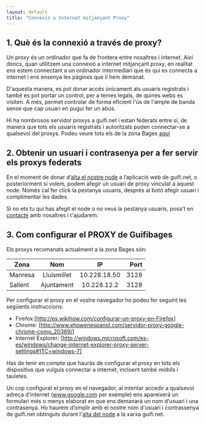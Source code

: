 ```yaml
---
layout: default
title: "Connexió a Internet mitjançant Proxy"
---
```


## 1. Què és la connexió a través de proxy?

Un proxy és un ordinador que fa de frontera entre nosaltres i internet. Així doncs, quan utilitzem una connexió a internet mitjançant proxy, en realitat ens estem connectant a un ordinador intermediari que és qui es connecta a internet i ens ensenya les pàgines que li hem demanat. 

D'aquesta manera, es pot donar accés únicament als usuaris registrats i també es pot portar un control, per a temes legals, de quines webs es visiten. A més, permet controlar de forma eficient l'ús de l'ample de banda sense que cap usuari en pugui fer un abús.


Hi ha nombrosos servidor proxys a guifi.net i estan federats entre sí, de manera que tots els usuaris registrats i autoritzats poden connectar-se a qualsevol del proxys. Podeu veure tots els de la zona Bages [aquí](https://guifi.net/ca/node/2426/view/services)

## 2. Obtenir un usuari i contrasenya per a fer servir els proxys federats

En el moment de donar d’[alta el nostre node](http://http://guifibages.cat/doc/connexio/) a l’aplicació web de guifi.net, o posteriorment si volem, podem afegir un usuari de proxy vinculat a aquest node. Només cal fer click la pestanya usuaris, després al botó afegir usuari i complimentar les dades.

Si no ets tu qui has afegit el node o no veus la pestanya usuaris, posa't en [contacte](http://guifibages.cat/doc/contacte/) amb nosaltres i t'ajudarem. 

## 3. Com configurar el PROXY de Guifibages

Els proxys recomanats actualment a la zona Bages són: 

| Zona          | Nom           | IP           | Port    |
| ------------- |:-------------:| :-----------:|--------:|
| Manresa       | Lluismillet   | 10.228.18.50 | 3128    |
| Sallent       | Ajuntament    | 10.228.12.2  | 3128    |

Per configurar el proxy en el vostre navegador ho podeu fer seguint les següents instruccions: 

* Firefox:[http://es.wikihow.com/configurar-un-proxy-en-Firefox]
* Chrome: [http://www.ehowenespanol.com/servidor-proxy-google-chrome-como_20369/]
* Internet Explorer: [http://windows.microsoft.com/es-es/windows/change-internet-explorer-proxy-server-settings#1TC=windows-7]

Has de tenir en compte que hauràs de configurar el proxy en tots els dispositius que vulguis connectar a internet, incloent també mòbils i tauletes.

Un cop configurat el proxy en el navegador, al intentar accedir a qualsevol adreça d’internet (www.google.com per exemple) ens apareixerà un formulari més o menys elaborat en que ens demanarà un nom d’usuari i una contrasenya. Ho haurem d’omplir amb el nostre nom d'usuari i contrassenya de guifi.net obtinguts durant l'[alta del node](http://http://guifibages.cat/doc/connexio/) a la xarxa guifi.net. 
